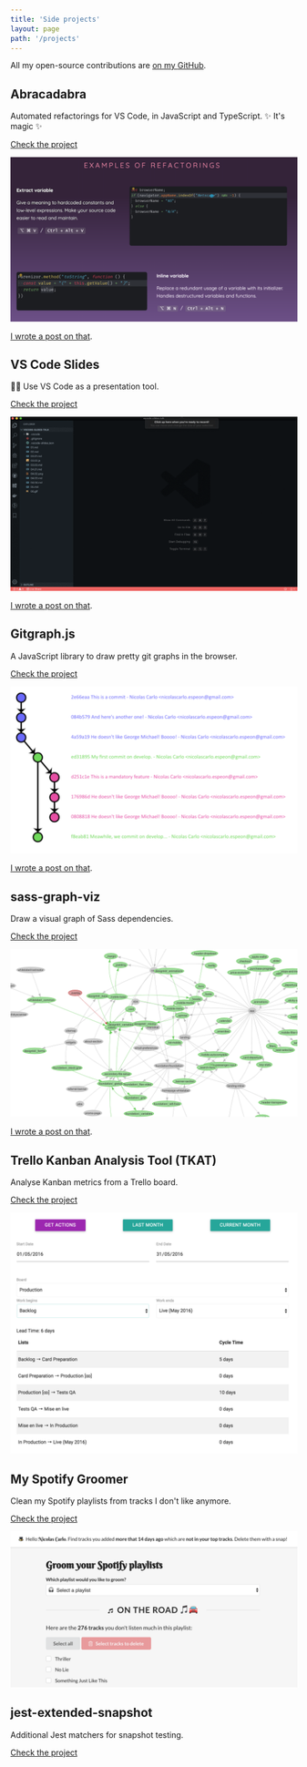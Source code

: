 ```yaml
---
title: 'Side projects'
layout: page
path: '/projects'
---
```


<!-- I don't know why, but this comment makes images path resolution work. -->

All my open-source contributions are [on my <span class="icon-github"></span> GitHub](https://github.com/nicoespeon/).

## Abracadabra

Automated refactorings for VS Code, in JavaScript and TypeScript. ✨ It's magic ✨

[<span class="icon-github"></span> Check the project](https://github.com/nicoespeon/abracadabra)

![](./abracadabra.png)

[I wrote a post on that](/en/2019/07/introducing-refactoring-tool-vscode/).

## VS Code Slides

👩‍🏫 Use VS Code as a presentation tool.

[<span class="icon-github"></span> Check the project](https://github.com/nicoespeon/vscode-slides)

![](./slides-showcase.gif)

[I wrote a post on that](/en/2019/11/vscode-as-a-presentation-tool/).

## Gitgraph.js

A JavaScript library to draw pretty git graphs in the browser.

[<span class="icon-github"></span> Check the project](https://github.com/nicoespeon/gitgraph.js)

![](./gitgraph.png)

[I wrote a post on that](/en/2013/11/gitgraphjs/).

## sass-graph-viz

Draw a visual graph of Sass dependencies.

[<span class="icon-github"></span> Check the project](https://github.com/nicoespeon/sass-graph-viz)

![](./sass-graph-viz.png)

[I wrote a post on that](/en/2018/12/tool-work-with-complicated-sass-codebases/).

## Trello Kanban Analysis Tool (TKAT)

Analyse Kanban metrics from a Trello board.

[<span class="icon-github"></span> Check the project](https://github.com/nicoespeon/trello-kanban-analysis-tool)

![](./trello-kanban-analysis-tool.png)

## My Spotify Groomer

Clean my Spotify playlists from tracks I don't like anymore.

[<span class="icon-github"></span> Check the project](https://github.com/nicoespeon/my-spotify-groomer)

![](./my-spotify-groomer.png)

## jest-extended-snapshot

Additional Jest matchers for snapshot testing.

[<span class="icon-github"></span> Check the project](https://github.com/nicoespeon/jest-extended-snapshot)
